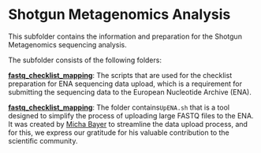 # Shotgun Metagenomics Analysis

This subfolder contains the information and preparation for the Shotgun Metagenomics sequencing analysis. 


The subfolder consists of the following folders:

[**fastq_checklist_mapping**](https://github.com/paytonyau/agmicrobiomebase/tree/main/amplicon-sequence-analysis/fastq_checklist_mapping): The scripts that are used for the checklist preparation for ENA sequencing data upload, which is a requirement for submitting the sequencing data to the European Nucleotide Archive (ENA).

[**fastq_checklist_mapping**](https://github.com/paytonyau/agmicrobiomebase/tree/main/amplicon-sequence-analysis/ENA_fastq_seq_upload): The folder contains`UpENA.sh` that is a tool designed to simplify the process of uploading large FASTQ files to the ENA. It was created by [Micha Bayer](https://www.hutton.ac.uk/staff/micha-bayer) to streamline the data upload process, and for this, we express our gratitude for his valuable contribution to the scientific community.